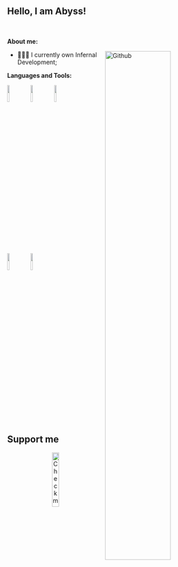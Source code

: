 <!-- Your title -->
## Hello, I am Abyss!


&nbsp;

<!-- Talking about you -->
**About me:**

<!-- Any image aligned to the right. Beware the width -->
<img width="55%" align="right" alt="Github" src="https://cdn.discordapp.com/attachments/1034378037443178546/1034583227836399616/NewLogo2.png" />

- 👨🏽‍💻 I currently own Infernal Development;

**Languages and Tools:** 

  <!-- Your languages and tools. Be careful with the alignment. 
  You can use this sites to get logos: https://www.vectorlogo.zone or https://simpleicons.org/
  -->
  <code><img width="10%" src="https://www.vectorlogo.zone/logos/lua/lua-ar21.svg"></code>
  <code><img width="10%" src="https://www.vectorlogo.zone/logos/w3_html5/w3_html5-ar21.svg"></code>
  <code><img width="10%" src="https://www.vectorlogo.zone/logos/w3_css/w3_css-ar21.svg"></code>
  <br />
  <code><img width="10%" src="https://cdn.cdnlogo.com/logos/c/27/c.svg"></code>
  <code><img width="10%" src="https://www.vectorlogo.zone/logos/mysql/mysql-horizontal.svg"></code>
</p>


## Support me
<!-- Your support, if you have it 
I created these images, feel free to use them.
-->
<p align="center">
  <a href="https://discord.gg/ucwDxD2sjq" target="_blank">
    <img width="18%" alt="Check my Patreon" src="https://cdn.discordapp.com/attachments/1034378037443178546/1034585101750767670/discord-button.png"/>
  </a>
</p>
